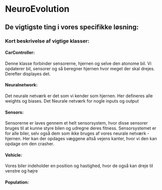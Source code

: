 # NeuroEvolution

## De vigtigste ting i vores specifikke løsning:

### Kort beskrivelse af vigtige klasser:

#### CarController: 
Denne klasse forbinder sensorerne, hjernen og selve den atonome bil.
Vi opdaterer bil, sensorer og så beregner hjernen hvor meget der skal drejes. Derefter displayes det. 

#### Neuralnetwork:
Det neurale netværk er det som vi kender som hjernen.
Her defineres alle weights og biases. 
Det Neurale netværk for nogle inputs og output

#### Sensors:
Sensorerne er laves gennem et helt sensorsystem, hvor disse sensorer bruges til at kunne styre bilen og udregne deres fitness.
Sensorsystemet er for alle biler, selv også dem som ikke bruges af vores neurale netværk - hjernen.
Her kan der opdages væggene altså vejens kanter, hvor vi den kan opdage om den crasher.

#### Vehicle:
Vores biler indeholder en position og hastighed, hvor de også kan dreje til venstre og højre 

#### Population:
